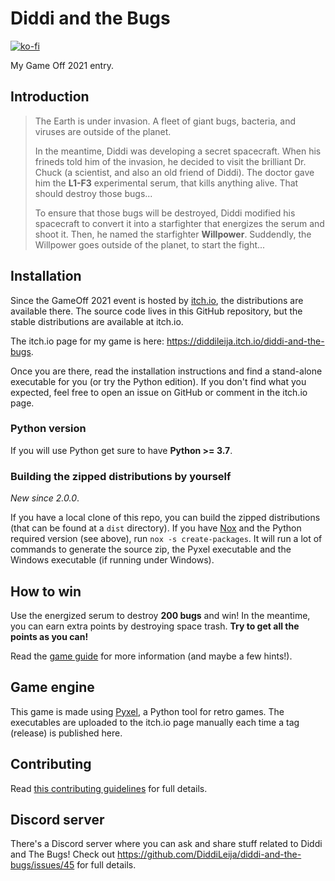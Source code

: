 # Diddi and the Bugs

[![ko-fi](https://ko-fi.com/img/githubbutton_sm.svg)](https://ko-fi.com/G2G3AL6D6)

My Game Off 2021 entry.

## Introduction

> The Earth is under invasion. A fleet of giant bugs, bacteria, and viruses are
> outside of the planet.
>
> In the meantime, Diddi was developing a secret spacecraft. When his frineds told him of
> the invasion, he decided to visit the brilliant Dr. Chuck (a scientist, and also
> an old friend of Diddi). The doctor gave him the **L1-F3** experimental serum, that kills anything
> alive. That should destroy those bugs...
>
> To ensure that those bugs will be destroyed, Diddi modified his spacecraft to convert it into a
> starfighter that energizes the serum and shoot it. Then, he named the starfighter **Willpower**.
> Suddendly, the Willpower goes outside of the planet, to start the fight...

## Installation

Since the GameOff 2021 event is hosted by [itch.io](https://itch.io), the distributions are available there. The source
code lives in this GitHub repository, but the stable distributions are available at itch.io.

The itch.io page for my game is here: https://diddileija.itch.io/diddi-and-the-bugs.

Once you are there, read the installation instructions and find a stand-alone executable for you (or try the Python edition).
If you don't find what you expected, feel free to open an issue on GitHub or comment in the itch.io page.

### Python version

If you will use Python get sure to have **Python >= 3.7**.

### Building the zipped distributions by yourself

_New since 2.0.0_.

If you have a local clone of this repo, you can build the zipped distributions (that can be found at a `dist` directory). If you
have [Nox](https://nox.thea.codes) and the Python required version (see above), run `nox -s create-packages`. It will run a lot
of commands to generate the source zip, the Pyxel executable and the Windows executable (if running under Windows).

## How to win

Use the energized serum to destroy **200 bugs** and win! In the meantime, you can earn extra points
by destroying space trash. **Try to get all the points as you can!**

Read the [game guide](https://github.com/DiddiLeija/diddi-and-the-bugs/blob/main/guide.md) for more information (and maybe a few hints!).

## Game engine

This game is made using [Pyxel](https://github.com/kitao/pyxel), a Python tool for retro games. The executables are uploaded to the itch.io page manually
each time a tag (release) is published here.

## Contributing

Read [this contributing guidelines](https://github.com/DiddiLeija/diddi-and-the-bugs/blob/main/CONTRIBUTING.md) for full details.

## Discord server

There's a Discord server where you can ask and share stuff related to Diddi and The Bugs! Check out https://github.com/DiddiLeija/diddi-and-the-bugs/issues/45
for full details.
